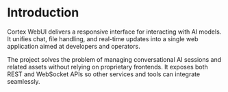 # Introduction

Cortex WebUI delivers a responsive interface for interacting with AI models. It unifies chat, file handling, and real-time updates into a single web application aimed at developers and operators.

The project solves the problem of managing conversational AI sessions and related assets without relying on proprietary frontends. It exposes both REST and WebSocket APIs so other services and tools can integrate seamlessly.
